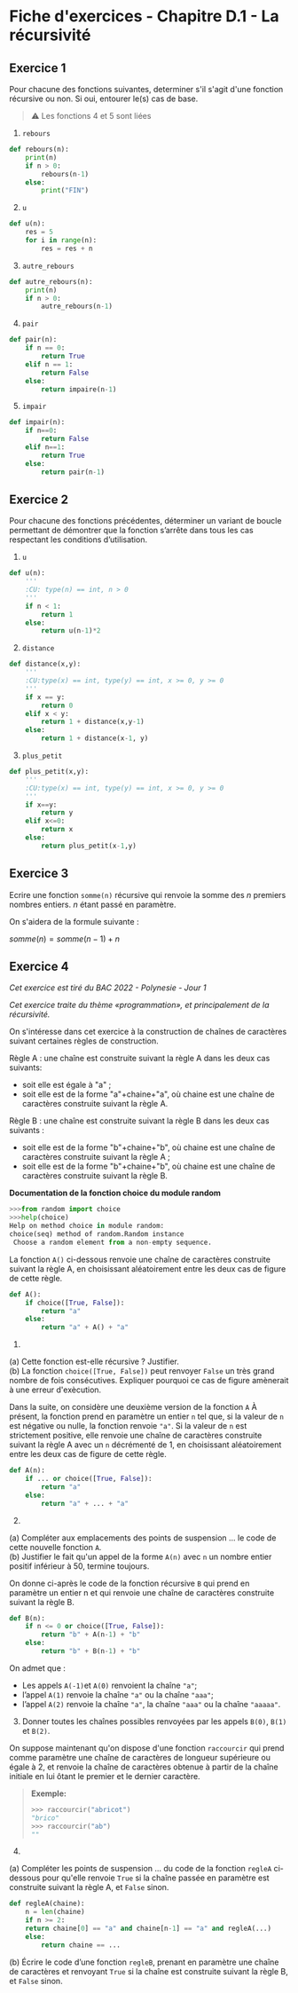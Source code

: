 # Fiche d'exercices - **Chapitre D.1 - La récursivité**
## Exercice 1
Pour chacune des fonctions suivantes, determiner s'il s'agit d'une fonction récursive ou non. Si oui, entourer le(s) cas de base. 
> ⚠ Les fonctions 4 et 5 sont liées
1. ```rebours```
```python
def rebours(n):
    print(n)
    if n > 0:
        rebours(n-1)
    else:
        print("FIN")
```

2. ```u```
```python
def u(n):
    res = 5
    for i in range(n):
        res = res + n
```

3. ```autre_rebours```
```python
def autre_rebours(n):
    print(n)
    if n > 0:
        autre_rebours(n-1)
```

4. ```pair```
```python
def pair(n):
    if n == 0:
        return True
    elif n == 1:
        return False
    else:
        return impaire(n-1)
```

5. ```impair```
```python
def impair(n):
    if n==0:
        return False
    elif n==1:
        return True
    else:
        return pair(n-1)
```

## Exercice 2
Pour chacune des fonctions précédentes, déterminer un variant de boucle permettant de démontrer que la fonction s’arrête dans tous les cas respectant les conditions d’utilisation. 
1. ```u```
```python
def u(n):
    '''
    :CU: type(n) == int, n > 0
    '''
    if n < 1:
        return 1
    else:
        return u(n-1)*2
```

2. ```distance```
```python
def distance(x,y):
    '''
    :CU:type(x) == int, type(y) == int, x >= 0, y >= 0
    '''
    if x == y:
        return 0
    elif x < y:
        return 1 + distance(x,y-1)
    else:
        return 1 + distance(x-1, y)
```

3. ```plus_petit```
```python
def plus_petit(x,y):
    '''
    :CU:type(x) == int, type(y) == int, x >= 0, y >= 0
    '''
    if x==y:
        return y
    elif x<=0:
        return x
    else:
        return plus_petit(x-1,y)
```
## Exercice 3
Ecrire une fonction ```somme(n)``` récursive qui renvoie la somme des $n$ premiers nombres entiers. $n$ étant passé en paramètre.

On s'aidera de la formule suivante :

$somme(n) = somme(n-1) + n$

## Exercice 4
*Cet exercice est tiré du BAC 2022 - Polynesie - Jour 1*

*Cet exercice traite du thème «programmation», et principalement de la récursivité.*

On s'intéresse dans cet exercice à la construction de chaînes de caractères suivant certaines règles de construction.

Règle A : une chaîne est construite suivant la règle A dans les deux cas suivants:
- soit elle est égale à "a" ;
- soit elle est de la forme "a"+chaine+"a", où chaine est une chaîne de caractères construite suivant la règle A.

Règle B : une chaîne est construite suivant la règle B dans les deux cas suivants :
- soit elle est de la forme "b"+chaine+"b", où chaine est une chaîne de caractères construite suivant la règle A ;
- soit elle est de la forme "b"+chaine+"b", où chaine est une chaîne de caractères construite suivant la règle B.

**Documentation de la fonction choice du module random**
```python
>>>from random import choice
>>>help(choice)
Help on method choice in module random:
choice(seq) method of random.Random instance
 Choose a random element from a non-empty sequence.
```

La fonction ```A()``` ci-dessous renvoie une chaîne de caractères construite suivant la règle
A, en choisissant aléatoirement entre les deux cas de figure de cette règle.

```python
def A():
    if choice([True, False]):
        return "a"
    else:
        return "a" + A() + "a"
```
1. 
(a) Cette fonction est-elle récursive ? Justifier.  
(b) La fonction ```choice([True, False])``` peut renvoyer ```False``` un très grand nombre de fois consécutives. Expliquer pourquoi ce cas de figure amènerait à une erreur d'exècution.

Dans la suite, on considère une deuxième version de la fonction ```A``` À présent, la fonction prend en paramètre un entier ```n``` tel que, si la valeur de ```n``` est négative ou nulle, la fonction renvoie ```"a"```. Si la valeur de ```n``` est strictement positive, elle renvoie une chaîne de caractères construite suivant la règle A avec un ```n``` décrémenté de 1, en choisissant aléatoirement entre les deux cas de figure de cette règle.
```python
def A(n):
    if ... or choice([True, False]):
        return "a"
    else:
        return "a" + ... + "a"
```
2. 
(a) Compléter aux emplacements des points de
suspension ... le code de cette nouvelle fonction ```A```.  
(b) Justifier  le fait qu'un appel de la forme ```A(n)``` avec ```n``` un nombre entier positif inférieur à 50, termine toujours.

On donne ci-après le code de la fonction récursive ```B``` qui prend en paramètre un entier n et qui renvoie une chaîne de caractères construite suivant la règle B.
```python
def B(n):
    if n <= 0 or choice([True, False]):
        return "b" + A(n-1) + "b"
    else:
        return "b" + B(n-1) + "b"
```
On admet que :
- Les appels ```A(-1)```et ```A(0)``` renvoient la chaîne ```"a"```;
- l’appel ```A(1)``` renvoie la chaîne ```"a"``` ou la chaîne ```"aaa"```;
- l’appel ```A(2)``` renvoie la chaîne ```"a"```, la chaîne ```"aaa"``` ou la chaîne ```"aaaaa"```.

3. Donner toutes les chaînes possibles renvoyées par les appels ```B(0)```, ```B(1)``` et ```B(2)```.

On suppose maintenant qu'on dispose d'une fonction ```raccourcir``` qui prend comme paramètre une chaîne de caractères de longueur supérieure ou égale à 2, et renvoie la chaîne de caractères obtenue à partir de la chaîne initiale en lui ôtant le premier et le dernier caractère.
> **Exemple:**
> ```python
> >>> raccourcir("abricot")
> "brico"
> >>> raccourcir("ab")
> ""
> ```
4. 
(a) Compléter les points de suspension ... du code de la fonction ```regleA``` ci-dessous pour qu'elle renvoie ```True``` si la chaîne passée en paramètre est construite suivant la règle A, et ```False``` sinon.

```python
def regleA(chaine):
    n = len(chaine)
    if n >= 2:
    return chaine[0] == "a" and chaine[n-1] == "a" and regleA(...)
    else:
        return chaine == ...
```
(b) Écrire le code d’une fonction ```regleB```, prenant en paramètre une chaîne de caractères et renvoyant ```True``` si la chaîne est construite suivant la règle B, et ```False``` sinon.